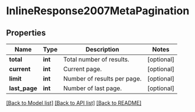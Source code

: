 # InlineResponse2007MetaPagination

## Properties
Name | Type | Description | Notes
------------ | ------------- | ------------- | -------------
**total** | **int** | Total number of results. | [optional] 
**current** | **int** | Current page. | [optional] 
**limit** | **int** | Number of results per page. | [optional] 
**last_page** | **int** | Number of last page. | [optional] 

[[Back to Model list]](../../README.md#documentation-for-models) [[Back to API list]](../../README.md#documentation-for-api-endpoints) [[Back to README]](../../README.md)

